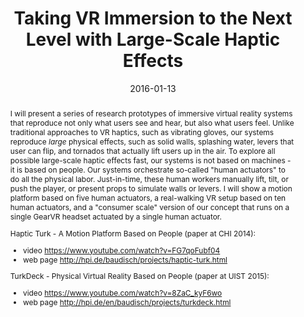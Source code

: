 ---
################################################################################
# Version of the seminar file. This is used to keep the iCal up to date.
# IMPORTANT: Increment the version number each time the seminar file is updated.
################################################################################
version: 1

################################################################################
# Date and time of the seminar. In quotes because : is a reserved character.
# Date must equal the name of this file.
################################################################################
date:     2016-01-13
time:     "12:00 PM"
time_end: "1:20 PM"

################################################################################
# A seminar file might exist but lack values for some fields. These are 'TBD'. 
# The only valid value is 'True'. A TBD field should not be present if 'False'.
################################################################################

################################################################################
# One or more speakers. Each speaker has name and affiliation.
#
# speakers:
#   - name: 
#     - Surname
#     - First
#     - Middle
#     - More
#     affiliation: Computer Science & Engineering 
################################################################################
speakers:
  - name: 
    - Chen
    - Lung-Pan
    affiliation: Hasso Plattner Institute 

################################################################################
# Our core fields are title, location, abstract, bio.
################################################################################
title:    "Taking VR Immersion to the Next Level with Large-Scale Haptic Effects"

location: HUB 334

abstract: |
    I will present a series of research prototypes of immersive virtual reality systems that reproduce not 
    only what users see and hear, but also what users feel. Unlike traditional approaches to VR haptics, such as
    vibrating gloves, our systems reproduce _large_ physical effects, such as solid walls, splashing water, 
    levers that user can flip, and tornados that actually lift users up in the air. To explore all possible 
    large-scale haptic effects fast, our systems is not based on machines - it is based on people. Our systems 
    orchestrate so-called "human actuators" to do all the physical labor. Just-in-time, these human workers 
    manually lift, tilt, or push the player, or present props to simulate walls or levers. I will show a motion 
    platform based on five human actuators, a real-walking VR setup based on ten human actuators, and a "consumer scale"
    version of our concept that runs on a single GearVR headset actuated by a single human actuator.

    Haptic Turk - A Motion Platform Based on People (paper at CHI 2014):
    
    - video <https://www.youtube.com/watch?v=FG7qoFubf04>
    - web page <http://hpi.de/baudisch/projects/haptic-turk.html>
    
    TurkDeck - Physical Virtual Reality Based on People (paper at UIST 2015):
    
    - video <https://www.youtube.com/watch?v=8ZaC_kyF6wo>
    - web page <http://hpi.de/en/baudisch/projects/turkdeck.html>

bio: |
    Lung-Pan Cheng is a Ph.D. Candidate working with Prof. Dr. Patrick Baudisch in the Human Computer Interaction 
    Lab at Hasso Plattner Institute. His research primarily focuses on virtual reality, specifically in haptics and
     mobile technology. His recent research targets on making immersive haptic experience mass available.

    Prior to his Ph.D. study, he received his B.S. in CS from National Chiao Tung University and M.S. in CS 
    from the Mobile HCI Lab at National Taiwan University.

################################################################################
# A seminar may have a video. If so, provide the Vimeo video number.
#
# video: 142303577
#
# If not, this field should not be present 
################################################################################
video: 152308664
---